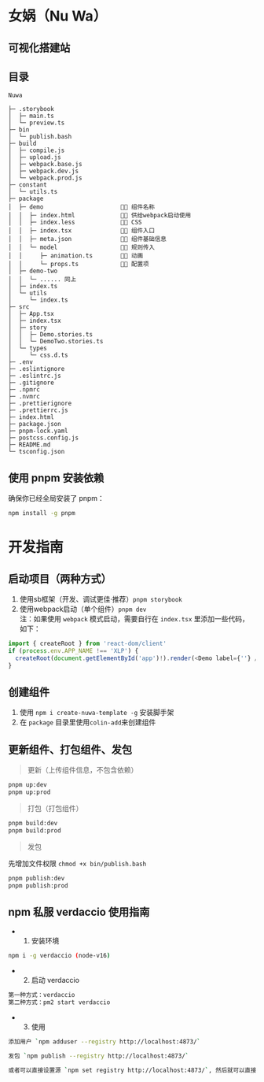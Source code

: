 # 女娲（Nu Wa）

## 可视化搭建站

## 目录

```shell
Nuwa

├─ .storybook
│  ├─ main.ts
│  └─ preview.ts
├─ bin
│  └─ publish.bash
├─ build
│  ├─ compile.js
│  ├─ upload.js
│  ├─ webpack.base.js
│  ├─ webpack.dev.js
│  └─ webpack.prod.js
├─ constant
│  └─ utils.ts
├─ package
│  ├─ demo                      🧑‍💻 组件名称
│  │  ├─ index.html             🧑‍💻 供给webpack启动使用
│  │  ├─ index.less             🧑‍💻 CSS
│  │  ├─ index.tsx              🧑‍💻 组件入口
│  │  ├─ meta.json              🧑‍💻 组件基础信息
│  │  └─ model                  🧑‍💻 规则传入
│  │     ├─ animation.ts        🧑‍💻 动画
│  │     └─ props.ts            🧑‍💻 配置项
│  ├─ demo-two
│  │  └─ ...... 同上
│  ├─ index.ts
│  └─ utils
│     └─ index.ts
├─ src
│  ├─ App.tsx
│  ├─ index.tsx
│  ├─ story
│  │  ├─ Demo.stories.ts
│  │  └─ DemoTwo.stories.ts
│  └─ types
│     └─ css.d.ts
├─ .env
├─ .eslintignore
├─ .eslintrc.js
├─ .gitignore
├─ .npmrc
├─ .nvmrc
├─ .prettierignore
├─ .prettierrc.js
├─ index.html
├─ package.json
├─ pnpm-lock.yaml
├─ postcss.config.js
├─ README.md
└─ tsconfig.json
```


## 使用 pnpm 安装依赖

确保你已经全局安装了 pnpm：

```bash
npm install -g pnpm
```

# 开发指南

## 启动项目（两种方式）  

1. 使用sb框架（开发、调试更佳·推荐）`pnpm storybook`  
2. 使用webpack启动（单个组件）`pnpm dev`  
注：如果使用 `webpack` 模式启动，需要自行在 `index.tsx` 里添加一些代码，如下：
```js
import { createRoot } from 'react-dom/client'
if (process.env.APP_NAME !== 'XLP') {
  createRoot(document.getElementById('app')!).render(<Demo label={''} />)
}
```

## 创建组件  

1. 使用 `npm i create-nuwa-template -g` 安装脚手架
2. 在 `package` 目录里使用`colin-add`来创建组件

## 更新组件、打包组件、发包

> 更新（上传组件信息，不包含依赖）
```bash
pnpm up:dev
pnpm up:prod
```
> 打包（打包组件）
```bash
pnpm build:dev
pnpm build:prod
```
> 发包  

先增加文件权限 `chmod +x bin/publish.bash`
```bash
pnpm publish:dev
pnpm publish:prod
```

## npm 私服 verdaccio 使用指南
- 1. 安装环境
```bash
npm i -g verdaccio (node-v16)

```
- 2. 启动 verdaccio
```bash
第一种方式：verdaccio
第二种方式：pm2 start verdaccio
```
- 3. 使用
```bash
添加用户 `npm adduser --registry http://localhost:4873/`

发包 `npm publish --registry http://localhost:4873/`

或者可以直接设置源 `npm set registry http://localhost:4873/`, 然后就可以直接不带参数使用。
```

